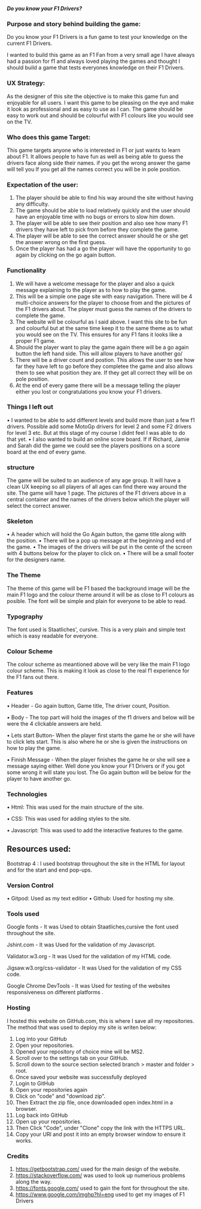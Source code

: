 ##### Do you know your F1 Drivers?

### Purpose and story behind building the game:

Do you know your F1 Drivers is a fun game to test your knowledge on the current F1 Drivers.  

I wanted to build this game as an F1 Fan from a very small age I have always had a passion for f1 and always loved
playing the games and thought I should build a game that tests everyones knowledge on their F1 Drivers.


### UX Strategy:

As the designer of this site the objective is to make this game fun and enjoyable for all users.  I want this game
to be pleasing on the eye and make it look as professional and as easy to use as I can.  The game should be easy
to work out and should be colourful with F1 colours like you would see on the TV.

### Who does this game Target:

This game targets anyone who is interested in F1 or just wants to learn about F1.  It allows people to have fun
as well as being able to guess the drivers face along side their names.  if you get the wrong answer the game will tell you
If you get all the names correct you will be in pole position.

### Expectation of the user:

1. The player should be able to find his way around the site without having any difficulty.
2. The game should be able to load relatively quickly and the user should have an enjoyable time with no bugs
or errors to slow him down.
3. The player will be able to see their position and also see how many F1 drivers they have left to pick from 
before they complete the game.
4. The player will be able to see the correct answer should he or she get the answer wrong on the first guess.
5.  Once the player has had a go the player will have the opportunity to go again by clicking on the go again button.

### Functionality

1. We will have a welcome message for the player and also a quick message explaining to the player as to how to play the game.
2. This will be a simple one page site with easy navigation.  There will be 4 multi-choice answers for the player
to choose from and the pictures of the F1 drivers about.  The player must guess the names of the drivers to complete the game.
3.  The website will be colourful as I said above.  I want this site to be fun and colourful but at the same time keep it to the 
same theme as to what you would see on the TV.  This ensures for any F1 fans it looks like a proper F1 game.
4.  Should the player want to play the game again there will be a go again button the left hand side. This will allow players
to have another go/
5.  There will be a driver count and postion.  This allows the user to see how far they have left to go before they completee the game
and also allows them to see what position they are.  If they get all correct they will be on pole position.
6.  At the end of every game there will be a message telling the player either you lost or congratulations you know your F1 drivers.

### Things I left out

• I wanted to be able to add different levels and build more than just a few f1 drivers.  Possible add some MotoGp
drivers for level 2 and some F2 drivers for level 3 etc.  But at this stage of my course I didnt feel I was able to do
that yet.
• I also wanted to build an online score board.  If if Richard, Jamie and Sarah did the game we could see the players positions
on a score board at the end of every game.

### structure
The game will be suited to an audience of any age group.  It will have a clean UX keeping so all players of all ages can find there way around the site.
The game will have 1 page.  The pictures of the F1 drivers above in a central container and the names of the drivers below which the player will select the correct answer.

### Skeleton

• A header which will hold the Go Again button, the game title along with the position.
• There will be a pop up message at the beginning and end of the game.
• The images of the drivers will be put in the cente of the screen with 4 buttons below for the player to click on.
• There will be a small footer for the designers name.

### The Theme

The theme of this game will be F1 based the background image will be the main F1 logo and the colour theme around it 
will be as close to F1 colours as posible.  The font will be simple and plain for everyone to be able to read.

### Typography
The font used is Staatliches', cursive.  This is a very plain and simple text which is easy readable for everyone.

### Colour Scheme
The colour scheme as meantioned above will be very like the main F1 logo colour scheme.  This is making it look as close
to the real f1 experience for the F1 fans out there.

### Features

• Header - Go again button, Game title, The driver count, Position.  

• Body - The top part will hold the images of the f1 drivers and below will be were the 4 clickable answers are held.

• Lets start Button- When the player first starts the game he or she will have to click lets start.  This is also where
he or she is given the instructions on how to play the game.

• Finish Message -  When the player finishes the game he or she will see a message saying either.  Well done you know your F1 Drivers or if you
got some wrong it will state you lost.  The Go again button will be below for the player to have another go.

### Technologies

• Html: This was used for the main structure of the site.

• CSS: This was used for adding styles to the site.

• Javascript: This was used to add the interactive features to the game.

## Resources used:
Bootstrap 4 : I used bootstrap throughout the site in the HTML for layout and for the start and end pop-ups. 


### Version Control
• Gitpod: Used as my text editior
• Github: Used for hosting my site.

### Tools used 
Google fonts - It was Used to obtain Staatliches,cursive the font used throughout the site.

Jshint.com - It was Used for the validation of my Javascript.

Validator.w3.org - It was Used for the validation of my HTML code.

Jigsaw.w3.org/css-validator - It was Used for the validation of my CSS code.

Google Chrome DevTools - It was Used for testing of the websites responsiveness on different platforms .

### Hosting
I hosted this website on GitHub.com, this is where I save all my repositories. The method that was used
to deploy my site is writen below:

1. Log into your GitHub
2. Open your repositories.
3. Opened your repository of choice mine will be MS2.
4. Scroll over to the settings tab on your GitHub.
5. Scroll down to the source section selected branch > master and folder > root.
6. Once saved your website was successfully deployed
7. Login to GitHub
8. Open your repositories again
9. Click on "code" and "download zip".
10. Then Extract the zip file, once downloaded open index.html in a browser.
11. Log back into GitHub
12. Open up your repositories.
13. Then Click "Code",  under "Clone" copy the link with the HTTPS URL.
14. Copy your URl and post it into an empty browser window to ensure it works.

### Credits

1. https://getbootstrap.com/  used for the main design of the website.
2. https://stackoverflow.com/  was used to look up numerious problems along the way.
3. https://fonts.google.com/   used to gain the font for throughout the site.
4. https://www.google.com/imghp?hl=eng used to get my images of F1 Drivers 